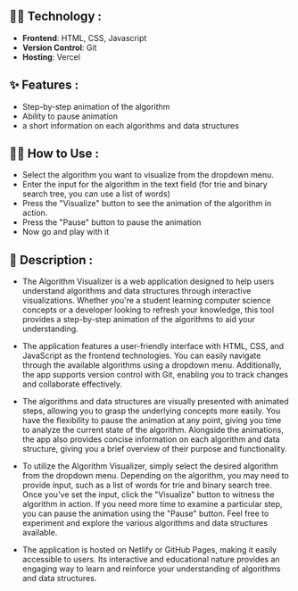 ## 🧑‍💻 Technology :

- **Frontend**: HTML, CSS, Javascript
- **Version Control**: Git
- **Hosting**: Vercel

## ✨ Features :

- Step-by-step animation of the algorithm
- Ability to pause animation
- a short information on each algorithms and data structures

## 👨‍💻 How to Use :

- Select the algorithm you want to visualize from the dropdown menu.
- Enter the input for the algorithm in the text field (for trie and binary search tree, you can use a list of words)
- Press the "Visualize" button to see the animation of the algorithm in action.
- Press the "Pause" button to pause the animation
- Now go and play with it

## 📒 Description :

- The Algorithm Visualizer is a web application designed to help users understand algorithms and data structures through interactive visualizations. Whether you're a student learning computer science concepts or a developer looking to refresh your knowledge, this tool provides a step-by-step animation of the algorithms to aid your understanding.

- The application features a user-friendly interface with HTML, CSS, and JavaScript as the frontend technologies. You can easily navigate through the available algorithms using a dropdown menu. Additionally, the app supports version control with Git, enabling you to track changes and collaborate effectively.

- The algorithms and data structures are visually presented with animated steps, allowing you to grasp the underlying concepts more easily. You have the flexibility to pause the animation at any point, giving you time to analyze the current state of the algorithm. Alongside the animations, the app also provides concise information on each algorithm and data structure, giving you a brief overview of their purpose and functionality.

- To utilize the Algorithm Visualizer, simply select the desired algorithm from the dropdown menu. Depending on the algorithm, you may need to provide input, such as a list of words for trie and binary search tree. Once you've set the input, click the "Visualize" button to witness the algorithm in action. If you need more time to examine a particular step, you can pause the animation using the "Pause" button. Feel free to experiment and explore the various algorithms and data structures available.

- The application is hosted on Netlify or GitHub Pages, making it easily accessible to users. Its interactive and educational nature provides an engaging way to learn and reinforce your understanding of algorithms and data structures.
